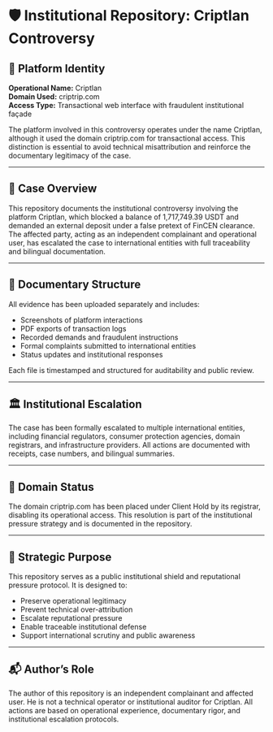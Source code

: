 # 🛡️ Institutional Repository: Criptlan Controversy

## 🧾 Platform Identity

**Operational Name:** Criptlan  
**Domain Used:** criptrip.com  
**Access Type:** Transactional web interface with fraudulent institutional façade

The platform involved in this controversy operates under the name Criptlan, although it used the domain criptrip.com for transactional access. This distinction is essential to avoid technical misattribution and reinforce the documentary legitimacy of the case.

---

## 📂 Case Overview

This repository documents the institutional controversy involving the platform Criptlan, which blocked a balance of 1,717,749.39 USDT and demanded an external deposit under a false pretext of FinCEN clearance. The affected party, acting as an independent complainant and operational user, has escalated the case to international entities with full traceability and bilingual documentation.

---

## 🧾 Documentary Structure

All evidence has been uploaded separately and includes:

- Screenshots of platform interactions  
- PDF exports of transaction logs  
- Recorded demands and fraudulent instructions  
- Formal complaints submitted to international entities  
- Status updates and institutional responses

Each file is timestamped and structured for auditability and public review.

---

## 🏛️ Institutional Escalation

The case has been formally escalated to multiple international entities, including financial regulators, consumer protection agencies, domain registrars, and infrastructure providers. All actions are documented with receipts, case numbers, and bilingual summaries.

---

## 📌 Domain Status

The domain criptrip.com has been placed under Client Hold by its registrar, disabling its operational access. This resolution is part of the institutional pressure strategy and is documented in the repository.

---

## 🧭 Strategic Purpose

This repository serves as a public institutional shield and reputational pressure protocol. It is designed to:

- Preserve operational legitimacy  
- Prevent technical over-attribution  
- Escalate reputational pressure  
- Enable traceable institutional defense  
- Support international scrutiny and public awareness

---

## 📬 Author’s Role

The author of this repository is an independent complainant and affected user. He is not a technical operator or institutional auditor for Criptlan. All actions are based on operational experience, documentary rigor, and institutional escalation protocols.



